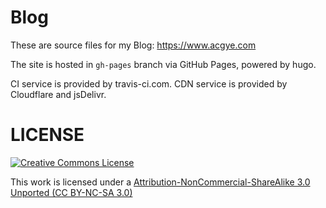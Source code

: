 # Blog
These are source files for my Blog: <https://www.acgye.com>

The site is hosted in `gh-pages` branch via GitHub Pages, powered by hugo.

CI service is provided by travis-ci.com. CDN service is provided by Cloudflare and jsDelivr.

# LICENSE

<a rel="license" href="https://creativecommons.org/licenses/by-nc-sa/3.0/deed.en"><img alt="Creative Commons License" style="border-width:0" src="https://licensebuttons.net/l/by-nc-sa/3.0/88x31.png" /></a>

This work is licensed under a [Attribution-NonCommercial-ShareAlike 3.0 Unported (CC BY-NC-SA 3.0)](https://creativecommons.org/licenses/by-nc-sa/3.0/deed.en)
